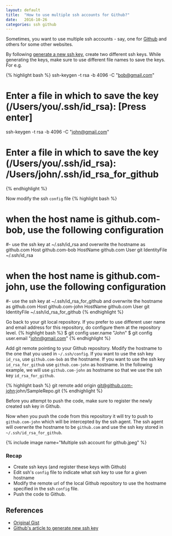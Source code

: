 ```yaml
---
layout: default
title:  "How to use multiple ssh accounts for Github?"
date:   2016-10-26
categories: ssh github
---
```

Sometimes, you want to use multiple ssh accounts - say, one for [Github](http://github.com) and others for some other websites.

By following [generate a new ssh key](https://help.github.com/articles/generating-a-new-ssh-key-and-adding-it-to-the-ssh-agent/), create two different ssh keys. While generating the keys, make sure to use different file names to save the keys.
For e.g.

{% highlight bash %}
ssh-keygen -t rsa -b 4096 -C "bob@gmail.com"
# Enter a file in which to save the key (/Users/you/.ssh/id_rsa): [Press enter]

ssh-keygen -t rsa -b 4096 -C "john@gmail.com"
# Enter a file in which to save the key (/Users/you/.ssh/id_rsa): /Users/john/.ssh/id_rsa_for_github
{% endhighlight %}

Now modify the ssh `config` file
{% highlight bash %}
# when the host name is github.com-bob, use the following configuration
#- use the ssh key at ~/.ssh/id_rsa and overwrite the hostname as github.com
Host github.com-bob
    HostName github.com
    User git
    IdentityFile ~/.ssh/id_rsa

# when the host name is github.com-john, use the following configuration
#- use the ssh key at ~/.ssh/id_rsa_for_github and overwrite the hostname as github.com
Host github.com-john
    HostName github.com
    User git
    IdentityFile ~/.ssh/id_rsa_for_github
{% endhighlight %}

Go back to your git local repository. If you prefer to use different user name and email address for this repository, do configure them at the repository level.
{% highlight bash %}
$ git config user.name "John"
$ git config user.email "john@gmail.com"
{% endhighlight %}

Add git remote pointing to your Github repository. Modify the hostname to the one that you used in `~/.ssh/config`. If you want to use the ssh key `id_rsa`, use `github.com-bob` as the hostname. If you want to use the ssh key `id_rsa_for_github` use `github.com-john` as hostname. In the following example, we will use `github.com-john` as hostname so that we use the ssh key `id_rsa_for_github`.

{% highlight bash %}
git remote add origin git@github.com-john:john/SampleRepo.git
{% endhighlight %}

Before you attempt to push the code, make sure to register the newly created ssh key in Github.

Now when you push the code from this repository it will try to push to `github.com-john` which will be intercepted by the ssh agent. The ssh agent will overwrite the hostname to be `github.com` and use the ssh key stored in `~/.ssh/id_rsa_for_github`.

{% include image name="Multiple ssh account for github.jpeg" %}

### Recap
* Create ssh keys (and register these keys with Github)
* Edit ssh's `config` file to indicate what ssh key to use for a given hostname
* Modify the remote url of the local Github repository to use the hostname specified in the ssh `config` file.
* Push the code to Github.

## References
* [Original Gist](https://gist.github.com/jexchan/2351996)
* [Github's article to generate new ssh key](https://help.github.com/articles/generating-a-new-ssh-key-and-adding-it-to-the-ssh-agent/)
